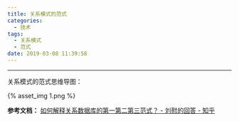 ```yaml
---
title: 关系模式的范式
categories:
  - 技术
tags:
  - 关系模式
  - 范式
date: 2019-03-08 11:39:58
---
```


---

关系模式的范式思维导图：

{% asset_img 1.png %}

<!-- more -->

**参考文档：**
[如何解释关系数据库的第一第二第三范式？ - 刘慰的回答 - 知乎](https://www.zhihu.com/question/24696366/answer/29189700)
